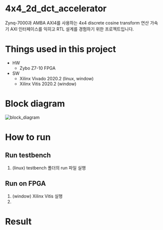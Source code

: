 # 4x4_2d_dct_accelerator
Zynq-7000과 AMBA AXI4를 사용하는 4x4 discrete cosine transform 연산 가속기
AXI 인터페이스를 익히고 RTL 설계를 경험하기 위한 프로젝트입니다.

# Things used in this project
- HW
    - Zybo Z7-10 FPGA
- SW 
    - Xilinx Vivado 2020.2 (linux, window)
    - Xilinx Vitis 2020.2 (window)

# Block diagram
![block_diagram](https://github.com/syjang14/4x4_2d_dct_accelerator/assets/59993682/6fcaea91-bc70-42c7-b53c-6c98c5e86d1b)


# How to run
## Run testbench
1. (linux) testbench 폴더의 run 파일 실행

## Run on FPGA
1. (window) Xilinx Vitis 실행
2. 


# Result